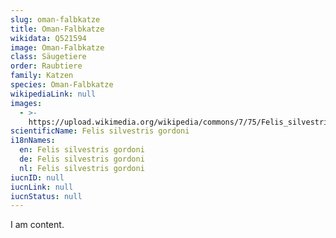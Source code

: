 ```yaml
---
slug: oman-falbkatze
title: Oman-Falbkatze
wikidata: Q521594
image: Oman-Falbkatze
class: Säugetiere
order: Raubtiere
family: Katzen
species: Oman-Falbkatze
wikipediaLink: null
images:
  - >-
    https://upload.wikimedia.org/wikipedia/commons/7/75/Felis_silvestris_gordoni.jpg
scientificName: Felis silvestris gordoni
i18nNames:
  en: Felis silvestris gordoni
  de: Felis silvestris gordoni
  nl: Felis silvestris gordoni
iucnID: null
iucnLink: null
iucnStatus: null
---
```


I am content.
